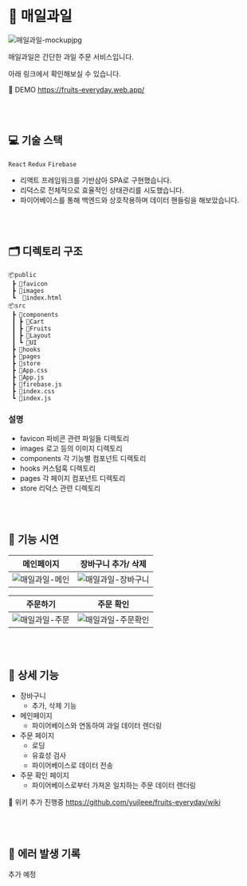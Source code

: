 # 🍏 매일과일

![매일과일-mockupjpg](https://user-images.githubusercontent.com/82587107/195119836-a796e25f-6854-43e9-982a-dd96c6902561.jpg)

매일과일은 간단한 과일 주문 서비스입니다.

아래 링크에서 확인해보실 수 있습니다.

🔗 DEMO https://fruits-everyday.web.app/

<br/>
<br/>

## 💻 기술 스택

`React` `Redux` `Firebase`

- 리액트 프레임워크를 기반삼아 SPA로 구현했습니다.
- 리덕스로 전체적으로 효율적인 상태관리를 시도했습니다.
- 파이어베이스를 통해 백엔드와 상호작용하며 데이터 핸들링을 해보았습니다.

<br/>
<br/>

## 🗂 디렉토리 구조

```
📦public
 ┣ 📂favicon
 ┣ 📂images
 ┗  📜index.html
📦src
 ┣ 📂components
 ┃ ┣ 📂Cart
 ┃ ┣ 📂Fruits
 ┃ ┣ 📂Layout
 ┃ ┗ 📂UI
 ┣ 📂hooks
 ┣ 📂pages
 ┣ 📂store
 ┣ 📜App.css
 ┣ 📜App.js
 ┣ 📜firebase.js
 ┣ 📜index.css
 ┗ 📜index.js
```

### 설명

- favicon
  파비콘 관련 파일들 디렉토리
- images
  로고 등의 이미지 디렉토리
- components
  각 기능별 컴포넌트 디렉토리
- hooks
  커스텀훅 디렉토리
- pages
  각 페이지 컴포넌트 디렉토리
- store
  리덕스 관련 디렉토리

<br/>
<br/>

## 👀 기능 시연

| 메인페이지                                                                                                                       | 장바구니 추가/ 삭제                                                                                                                    |
| -------------------------------------------------------------------------------------------------------------------------------- | -------------------------------------------------------------------------------------------------------------------------------------- |
| ![매일과일-메인](https://user-images.githubusercontent.com/82587107/195124945-935553dc-59e7-450e-ae27-7b4fc821d2ac.gif) | ![매일과일-장바구니](https://user-images.githubusercontent.com/82587107/195124933-0600ab32-302d-4c45-98dc-d4682734b3fe.gif) |

| 주문하기                                                                                                                         | 주문 확인                                                                                                                                |
| -------------------------------------------------------------------------------------------------------------------------------- | ---------------------------------------------------------------------------------------------------------------------------------------- |
| ![매일과일-주문](https://user-images.githubusercontent.com/82587107/195124916-bd7b7884-f2f1-47f4-96fc-7708c48b1251.gif) | ![매일과일-주문확인](https://user-images.githubusercontent.com/82587107/195260845-dc711d76-6ad2-409d-be5f-e1248060764c.gif) |

<br/>
<br/>

## 📍 상세 기능

- 장바구니
  - 추가, 삭제 기능
- 메인페이지
  - 파이어베이스와 연동하여 과일 데이터 렌더링
- 주문 페이지
  - 로딩
  - 유효성 검사
  - 파이어베이스로 데이터 전송
- 주문 확인 페이지
  - 파이어베이스로부터 가져온 일치하는 주문 데이터 렌더링

📝 위키 추가 진행중
https://github.com/yujleee/fruits-everyday/wiki

<br/>
<br/>

## 👾 에러 발생 기록

추가 예정
